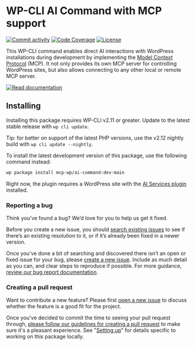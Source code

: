 # WP-CLI AI Command with MCP support

[![Commit activity](https://img.shields.io/github/commit-activity/m/mcp-wp/ai-command)](https://github.com/mcp-wp/ai-command/pulse/monthly)
[![Code Coverage](https://codecov.io/gh/mcp-wp/ai-command/branch/main/graph/badge.svg)](https://codecov.io/gh/mcp-wp/ai-command)
[![License](https://img.shields.io/github/license/mcp-wp/ai-command)](https://github.com/mcp-wp/ai-command/blob/main/LICENSE)

This WP-CLI command enables direct AI interactions with WordPress installations during development by implementing the [Model Context Protocol](https://modelcontextprotocol.io/) (MCP).
It not only provides its own MCP server for controlling WordPress sites, but also allows connecting to any other local or remote MCP server.

[![Read documentation](https://img.shields.io/badge/Read%20documentation-24282D?style=for-the-badge&logo=Files&logoColor=ffffff)](https://mcp-wp.github.io/)

## Installing

Installing this package requires WP-CLI v2.11 or greater. Update to the latest stable release with `wp cli update`.

Tip: for better on support of the latest PHP versions, use the v2.12 nightly build with `wp cli update --nightly`.

To install the latest development version of this package, use the following command instead:

```bash
wp package install mcp-wp/ai-command:dev-main
```

Right now, the plugin requires a WordPress site with the [AI Services plugin](https://wordpress.org/plugins/ai-services) installed.

### Reporting a bug

Think you’ve found a bug? We’d love for you to help us get it fixed.

Before you create a new issue, you should [search existing issues](https://github.com/mcp-wp/ai-command/issues?q=label%3Abug%20) to see if there’s an existing resolution to it, or if it’s already been fixed in a newer version.

Once you’ve done a bit of searching and discovered there isn’t an open or fixed issue for your bug, please [create a new issue](https://github.com/mcp-wp/ai-command/issues/new). Include as much detail as you can, and clear steps to reproduce if possible. For more guidance, [review our bug report documentation](https://make.wordpress.org/cli/handbook/bug-reports/).

### Creating a pull request

Want to contribute a new feature? Please first [open a new issue](https://github.com/mcp-wp/ai-command/issues/new) to discuss whether the feature is a good fit for the project.

Once you've decided to commit the time to seeing your pull request through, [please follow our guidelines for creating a pull request](https://make.wordpress.org/cli/handbook/pull-requests/) to make sure it's a pleasant experience. See "[Setting up](https://make.wordpress.org/cli/handbook/pull-requests/#setting-up)" for details specific to working on this package locally.
